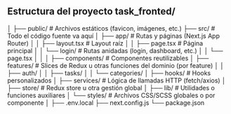 
## Estructura del proyecto task_fronted/
│
├── public/               # Archivos estáticos (favicon, imágenes, etc.)
├── src/                  # Todo el código fuente va aquí
│   ├── app/              # Rutas y páginas (Next.js App Router)
│   │   ├── layout.tsx    # Layout raíz
│   │   ├── page.tsx      # Página principal
│   │   └── login/        # Rutas anidadas (login, dashboard, etc.)
│   │       └── page.tsx
│   │
│   ├── components/       # Componentes reutilizables
│   ├── features/         # Slices de Redux u otras funciones del dominio (por feature)
│   │   ├── auth/
│   │   ├── tasks/
│   │   └── categories/
│   ├── hooks/            # Hooks personalizados
│   ├── services/         # Lógica de llamadas HTTP (fetch/axios)
│   ├── store/            # Redux store u otra gestión global
│   ├── lib/              # Utilidades o funciones auxiliares
│   └── styles/           # Archivos CSS/SCSS globales o por componente
│
├── .env.local
├── next.config.js
└── package.json
